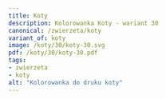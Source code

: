```yaml
---
title: Koty
description: Kolorowanka Koty - wariant 30
canonical: /zwierzeta/koty
variant_of: koty
image: /koty/30/koty-30.svg
pdf: /koty/30/koty-30.pdf
tags:
- zwierzeta
- koty
alt: "Kolorowanka do druku koty"
---
```

